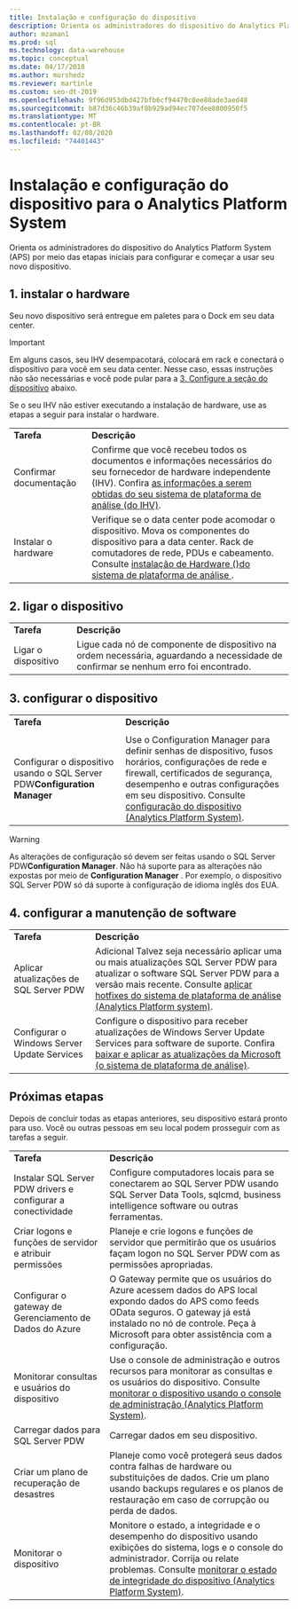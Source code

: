 ```yaml
---
title: Instalação e configuração do dispositivo
description: Orienta os administradores do dispositivo do Analytics Platform System (APS) por meio das etapas iniciais para configurar e começar a usar seu novo dispositivo.
author: mzaman1
ms.prod: sql
ms.technology: data-warehouse
ms.topic: conceptual
ms.date: 04/17/2018
ms.author: murshedz
ms.reviewer: martinle
ms.custom: seo-dt-2019
ms.openlocfilehash: 9f96d953dbd427bfb6cf94470c0ee80ade3aed48
ms.sourcegitcommit: b87d36c46b39af8b929ad94ec707dee8800950f5
ms.translationtype: MT
ms.contentlocale: pt-BR
ms.lasthandoff: 02/08/2020
ms.locfileid: "74401443"
---
```

# <a name="appliance-installation-and-configuration-for-analytics-platform-system"></a>Instalação e configuração do dispositivo para o Analytics Platform System
Orienta os administradores do dispositivo do Analytics Platform System (APS) por meio das etapas iniciais para configurar e começar a usar seu novo dispositivo.  
  
<!-- MISSING LINKS ## <a name="BeforeYouBegin"></a>Before You Begin  
Before you begin to install, configure, and use your new appliance, we recommend reviewing information about the appliance components. Review the following to familiarize yourself with the appliance:  
  
-   Review [Understanding the Appliance Nodes and Hardware (SQL Server PDW)](assetId:///f60f419f-d1e1-403d-8cf9-07e7ef6d6627) to be sure you understand the components included in your new appliance.  
  
-   Review [Connecting to SQL Server PDW (SQL Server PDW)](assetId:///721851d5-e521-4d5b-ba6d-8e2e9d3c7808) to understand how and when appliance administrators will connect to each appliance node.  
-->

## <a name="InstallHardware"></a>1. instalar o hardware  
Seu novo dispositivo será entregue em paletes para o Dock em seu data center.  
  
> [!IMPORTANT]  
> Em alguns casos, seu IHV desempacotará, colocará em rack e conectará o dispositivo para você em seu data center. Nesse caso, essas instruções não são necessárias e você pode pular para a [3. Configure a seção do dispositivo](#ConfigureAppliance) abaixo.  
  
Se o seu IHV não estiver executando a instalação de hardware, use as etapas a seguir para instalar o hardware.  
  
|||  
|-|-|  
|**Tarefa**|**Descrição**|  
|Confirmar documentação|Confirme que você recebeu todos os documentos e informações necessários do seu fornecedor de hardware independente (IHV). Confira [as informações a serem obtidas do seu sistema de plataforma de análise &#40;do IHV&#41;](information-to-obtain-from-your-ihv.md).|  
|Instalar o hardware|Verifique se o data center pode acomodar o dispositivo. Mova os componentes do dispositivo para a data center. Rack de comutadores de rede, PDUs e cabeamento. Consulte [instalação de Hardware &#40;&#41;do sistema de plataforma de análise ](hardware-installation.md).|  
  
## <a name="PowerOnAppliance"></a>2. ligar o dispositivo  
  
|||  
|-|-|  
|**Tarefa**|**Descrição**|  
|Ligar o dispositivo|Ligue cada nó de componente de dispositivo na ordem necessária, aguardando a necessidade de confirmar se nenhum erro foi encontrado.|  
  
## <a name="ConfigureAppliance"></a>3. configurar o dispositivo  
  
|||  
|-|-|  
|**Tarefa**|**Descrição**|  
|||  
|Configurar o dispositivo usando o SQL Server PDW**Configuration Manager**|Use o Configuration Manager para definir senhas de dispositivo, fusos horários, configurações de rede e firewall, certificados de segurança, desempenho e outras configurações em seu dispositivo. Consulte [configuração do dispositivo &#40;Analytics Platform System&#41;](appliance-configuration.md).|  
  
> [!WARNING]  
> As alterações de configuração só devem ser feitas usando o SQL Server PDW**Configuration Manager**. Não há suporte para as alterações não expostas por meio de **Configuration Manager** . Por exemplo, o dispositivo SQL Server PDW só dá suporte à configuração de idioma inglês dos EUA.  
  
## <a name="SoftwareServicing"></a>4. configurar a manutenção de software  
  
|||  
|-|-|  
|**Tarefa**|**Descrição**|  
|Aplicar atualizações de SQL Server PDW|Adicional Talvez seja necessário aplicar uma ou mais atualizações SQL Server PDW para atualizar o software SQL Server PDW para a versão mais recente. Consulte [aplicar hotfixes do sistema de plataforma de análise &#40;Analytics Platform system&#41;](apply-analytics-platform-system-hotfixes.md).|  
|Configurar o Windows Server Update Services|Configure o dispositivo para receber atualizações de Windows Server Update Services para software de suporte. Confira [baixar e aplicar as atualizações da Microsoft &#40;o sistema de plataforma de análise&#41;](download-and-apply-microsoft-updates.md).|  
  
## <a name="NextSteps"></a>Próximas etapas  
Depois de concluir todas as etapas anteriores, seu dispositivo estará pronto para uso. Você ou outras pessoas em seu local podem prosseguir com as tarefas a seguir.  
  
|||  
|-|-|  
|**Tarefa**|**Descrição**|  
|Instalar SQL Server PDW drivers e configurar a conectividade|Configure computadores locais para se conectarem ao SQL Server PDW usando SQL Server Data Tools, sqlcmd, business intelligence software ou outras ferramentas. <!-- MISSING LINKS See [Client Tools (SQL Server PDW)](assetId:///721851d5-e521-4d5b-ba6d-8e2e9d3c7808).-->|  
|Criar logons e funções de servidor e atribuir permissões|Planeje e crie logons e funções de servidor que permitirão que os usuários façam logon no SQL Server PDW com as permissões apropriadas. <!-- MISSING LINKS See [PDW Permissions &#40;SQL Server PDW&#41;](../sqlpdw/pdw-permissions-sql-server-pdw.md).-->|  
|Configurar o gateway de Gerenciamento de Dados do Azure|O Gateway permite que os usuários do Azure acessem dados do APS local expondo dados do APS como feeds OData seguros. O gateway já está instalado no nó de controle. Peça à Microsoft para obter assistência com a configuração.|  
|Monitorar consultas e usuários do dispositivo|Use o console de administração e outros recursos para monitorar as consultas e os usuários do dispositivo. Consulte [monitorar o dispositivo usando o console de administração &#40;Analytics Platform System&#41;](monitor-the-appliance-by-using-the-admin-console.md)<!-- MISSING LINKS and [User Sessions &#40;SQL Server PDW&#41;](../sqlpdw/user-sessions-sql-server-pdw.md)-->.|  
|Carregar dados para SQL Server PDW|Carregar dados em seu dispositivo. <!-- MISSING LINKS See [Load &#40;SQL Server PDW&#41;](../sqlpdw/load-sql-server-pdw.md).-->|  
|Criar um plano de recuperação de desastres|Planeje como você protegerá seus dados contra falhas de hardware ou substituições de dados. Crie um plano usando backups regulares e os planos de restauração em caso de corrupção ou perda de dados. <!-- MISSING LINKS See [Create a Disaster Recovery Plan &#40;SQL Server PDW&#41;](../sqlpdw/create-a-disaster-recovery-plan-sql-server-pdw.md).-->|  
|Monitorar o dispositivo|Monitore o estado, a integridade e o desempenho do dispositivo usando exibições do sistema, logs e o console do administrador. Corrija ou relate problemas. Consulte [monitorar o estado de integridade do dispositivo &#40;Analytics Platform System&#41;](../relational-databases/system-dynamic-management-views/sys-dm-pdw-component-health-status-transact-sql.md).|  
